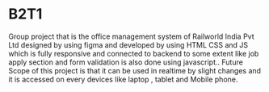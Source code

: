 # B2T1
Group project  that is the office management system of Railworld India Pvt Ltd  designed by using figma and developed by using HTML CSS and JS which is fully responsive and connected to backend to some extent like job apply section and form validation is also done using javascript.. Future Scope of this project is that it can be used in realtime by slight changes and it is accessed on every devices like laptop , tablet and Mobile phone. 
